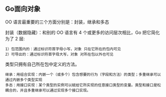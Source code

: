 ## Go面向对象
OO 语言最重要的三个方面分别是：封装，继承和多态

封装（数据隐藏）：和别的 OO 语言有 4 个或更多的访问层次相比，Go 把它简化为了 2 层:

    1）包范围内的：通过标识符首字母小写，对象 只在它所在的包内可见
    2）可导出的：通过标识符首字母大写，对象 对所在包以外也可见

类型只拥有自己所在包中定义的方法。

    继承：用组合实现：内嵌一个（或多个）包含想要的行为（字段和方法）的类型；多重继承可以通过内嵌多个类型实现
    多态：用接口实现：某个类型的实例可以赋给它所实现的任意接口类型的变量。类型和接口是松耦合的，并且多重继承可以通过实现多个接口实现。
